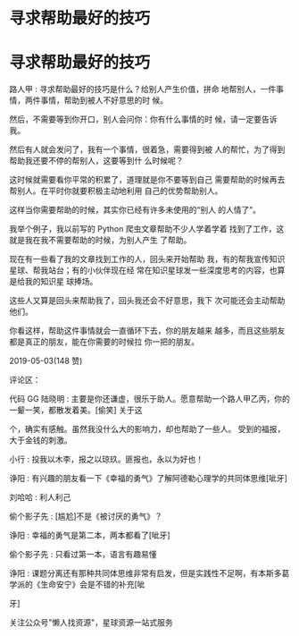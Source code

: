 # 寻求帮助最好的技巧

# 寻求帮助最好的技巧

路人甲 : 寻求帮助最好的技巧是什么？给别人产生价值，拼命 地帮别人，一件事情，两件事情，帮助到被人不好意思的时 候。

然后，不需要等到你开口，别人会问你：你有什么事情的时 候，请一定要告诉我。

然后有人就会发问了，我有一个事情，很着急，需要得到被 人的帮忙，为了得到帮助我还要不停的帮别人，这要等到什 么时候呢？

这时候就需要看你平常的积累了，道理就是你不要等到自己 需要帮助的时候再去帮别人。在平时你就要积极主动地利用 自己的优势帮助别人。

这样当你需要帮助的时候，其实你已经有许多未使用的“别人 的人情了”。

我举个例子，我以前写的 Python 爬虫文章帮助不少人学着学着 找到了工作，这就是我在我不需要帮助的时候，为别人产生 了帮助。

现在有一些看了我的文章找到工作的人，回头来开始帮助 我，有的帮我宣传知识星球、帮我站台；有的小伙伴现在经 常在知识星球发一些深度思考的内容，也算是给我的知识星 球捧场。

这些人又算是回头来帮助我了，回头我还会不好意思，我下 次可能还会主动帮助他们。

你看这样，帮助这件事情就会一直循环下去，你的朋友越来 越多，而且这些朋友都是真正的朋友，能在你需要的时候拉 你一把的朋友。

2019-05-03(148 赞)

评论区：

代码 GG 陆晓明 : 主要是你还谦虚，很乐于助人。愿意帮助一个路人甲乙丙，你的一颦一笑，都散发着美。[偷笑] 关于这

个，确实有感触。虽然我没什么大的影响力，却也帮助了一些人。 受到的福报，大于金钱的刺激。

小行 : 投我以木李，报之以琼玖。匪报也，永以为好也！

诤阳 : 有兴趣的朋友看一下《幸福的勇气》了解阿德勒心理学的共同体思维[呲牙]

刘哈哈 : 利人利己

偷个影子先 : [尴尬]不是《被讨厌的勇气》？

诤阳 : 幸福的勇气是第二本，两本都看了[呲牙]

偷个影子先 : 只看过第一本，语言有趣易懂

诤阳 : 课题分离还有那种共同体思维非常有启发，但是实践性不足啊，有本斯多葛学派的《生命安宁》会是不错的补充[呲

牙]

关注公众号"懒人找资源"，星球资源一站式服务